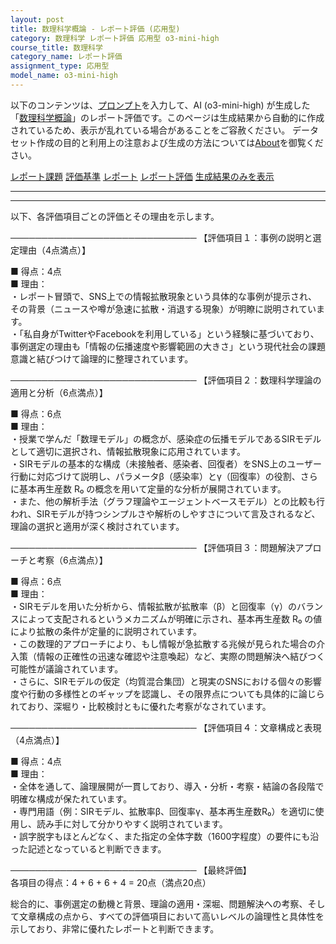 ```yaml
---
layout: post
title: 数理科学概論 - レポート評価 (応用型)
category: 数理科学 レポート評価 応用型 o3-mini-high
course_title: 数理科学
category_name: レポート評価
assignment_type: 応用型
model_name: o3-mini-high
---
```


以下のコンテンツは、[プロンプト](https://github.com/takedatoshiyuki/synthetic_assignments/tree/main/generated/数理科学/o3-mini-high/prompt_レポート評価-応用型.md)を入力して、AI (o3-mini-high) が生成した「[数理科学概論](/contents/数理科学/)」のレポート評価です。このページは生成結果から自動的に作成されているため、表示が乱れている場合があることをご容赦ください。
データセット作成の目的と利用上の注意および生成の方法については[About](/About)を御覧ください。

[レポート課題](../レポート課題-応用型)
[評価基準](../評価基準-応用型)
[レポート](../レポート-応用型)
[レポート評価](../レポート評価-応用型)
[生成結果のみを表示](https://github.com/takedatoshiyuki/synthetic_assignments/tree/main/generated/数理科学/o3-mini-high/レポート評価-応用型.md)
  

***
***
  
以下、各評価項目ごとの評価とその理由を示します。

──────────────────────────────
【評価項目１：事例の説明と選定理由（4点満点）】

■ 得点：4点  
■ 理由：  
・レポート冒頭で、SNS上での情報拡散現象という具体的な事例が提示され、その背景（ニュースや噂が急速に拡散・消退する現象）が明瞭に説明されています。  
・「私自身がTwitterやFacebookを利用している」という経験に基づいており、事例選定の理由も「情報の伝播速度や影響範囲の大きさ」という現代社会の課題意識と結びつけて論理的に整理されています。  

──────────────────────────────
【評価項目２：数理科学理論の適用と分析（6点満点）】

■ 得点：6点  
■ 理由：  
・授業で学んだ「数理モデル」の概念が、感染症の伝播モデルであるSIRモデルとして適切に選択され、情報拡散現象に応用されています。  
・SIRモデルの基本的な構成（未接触者、感染者、回復者）をSNS上のユーザー行動に対応づけて説明し、パラメータβ（感染率）とγ（回復率）の役割、さらに基本再生産数 R₀ の概念を用いて定量的な分析が展開されています。  
・また、他の解析手法（グラフ理論やエージェントベースモデル）との比較も行われ、SIRモデルが持つシンプルさや解析のしやすさについて言及されるなど、理論の選択と適用が深く検討されています。  

──────────────────────────────
【評価項目３：問題解決アプローチと考察（6点満点）】

■ 得点：6点  
■ 理由：  
・SIRモデルを用いた分析から、情報拡散が拡散率（β）と回復率（γ）のバランスによって支配されるというメカニズムが明確に示され、基本再生産数 R₀ の値により拡散の条件が定量的に説明されています。  
・この数理的アプローチにより、もし情報が急拡散する兆候が見られた場合の介入策（情報の正確性の迅速な確認や注意喚起）など、実際の問題解決へ結びつく可能性が議論されています。  
・さらに、SIRモデルの仮定（均質混合集団）と現実のSNSにおける個々の影響度や行動の多様性とのギャップを認識し、その限界点についても具体的に論じられており、深堀り・比較検討ともに優れた考察がなされています。  

──────────────────────────────
【評価項目４：文章構成と表現（4点満点）】

■ 得点：4点  
■ 理由：  
・全体を通して、論理展開が一貫しており、導入・分析・考察・結論の各段階で明確な構成が保たれています。  
・専門用語（例：SIRモデル、拡散率β、回復率γ、基本再生産数R₀）を適切に使用し、読み手に対して分かりやすく説明されています。  
・誤字脱字もほとんどなく、また指定の全体字数（1600字程度）の要件にも沿った記述となっていると判断できます。  

──────────────────────────────
【最終評価】  
各項目の得点：4 + 6 + 6 + 4 = 20点（満点20点）

総合的に、事例選定の動機と背景、理論の適用・深堀、問題解決への考察、そして文章構成の点から、すべての評価項目において高いレベルの論理性と具体性を示しており、非常に優れたレポートと判断できます。
